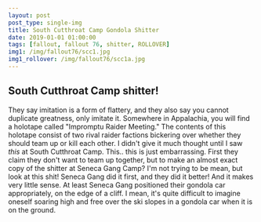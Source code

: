 ```yaml
---
layout: post
post_type: single-img
title: South Cutthroat Camp Gondola Shitter
date: 2019-01-01 01:00:00
tags: [fallout, fallout 76, shitter, ROLLOVER]
img1: /img/fallout76/scc1.jpg
img1_rollover: /img/fallout76/scc1a.jpg
---
```

## South Cutthroat Camp shitter!

They say imitation is a form of flattery, and they also say you cannot duplicate greatness, only imitate it. Somewhere in Appalachia, you will find a holotape called "Impromptu Raider Meeting." The contents of this holotape consist of two rival raider factions bickering over whether they should team up or kill each other. I didn't give it much thought until I saw *this* at South Cutthroat Camp. This.. this is just embarrassing. First they claim they don't want to team up together, but to make an almost exact copy of the shitter at Seneca Gang Camp? I'm not trying to be mean, but look at this shit! Seneca Gang did it first, and they did it better! And it makes very little sense. At least Seneca Gang positioned their gondola car appropriately, on the edge of a cliff. I mean, it's quite difficult to imagine oneself soaring high and free over the ski slopes in a gondola car when it is on the ground.
